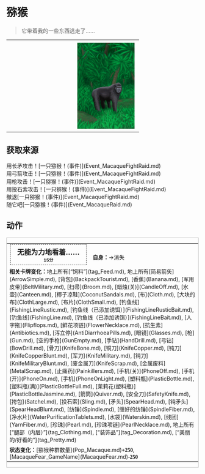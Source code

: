 # 猕猴  
> 它带着我的一些东西逃走了……  
  
<table class="table table-bordered" data-toggle="table"  data-show-header="false"><thead style="display:none"><tr ><th  style="width:50%;text-align:left;vertical-align:top;"  data-sortable="true"  >title</th><th  style="width:50%;text-align:left;vertical-align:top;"  ></th></tr></thead><tr ><td  style="width:50%;text-align:left;vertical-align:top;"  ></td><td  style="width:50%;text-align:left;vertical-align:top;"  ><div style="float:right; margin:5px"><div class="gamecard" style="width:150px; height:225px;"><a href="Event_MacaqueRaidRummaging.md" style="color:black"><img decoding="async" src="../wiki/Sprite/MacaqueEvent.png" class="cardimage" style="max-width:150px;max-height:225px;"><span style="font-size: 25px;">猕猴</span></a></div></div></td></tr></tbody></table>  
  
## 获取来源  
<div style="display:inline-block"><div class="gamedatalist" style="text-align:left;min-width:200px;min-height:0px;"><div style="display:inline-block"><div style="display:inline-block;vertical-align:middle;">用长矛攻击！</div><div style="display:inline-block;vertical-align:middle;">[一只猕猴！(事件)](Event_MacaqueFightRaid.md)</div></div></div><div class="gamedatalist" style="text-align:left;min-width:200px;min-height:0px;"><div style="display:inline-block"><div style="display:inline-block;vertical-align:middle;">用弓箭攻击！</div><div style="display:inline-block;vertical-align:middle;">[一只猕猴！(事件)](Event_MacaqueFightRaid.md)</div></div></div><div class="gamedatalist" style="text-align:left;min-width:200px;min-height:0px;"><div style="display:inline-block"><div style="display:inline-block;vertical-align:middle;">用枪攻击！</div><div style="display:inline-block;vertical-align:middle;">[一只猕猴！(事件)](Event_MacaqueFightRaid.md)</div></div></div><div class="gamedatalist" style="text-align:left;min-width:200px;min-height:0px;"><div style="display:inline-block"><div style="display:inline-block;vertical-align:middle;">用投石索攻击！</div><div style="display:inline-block;vertical-align:middle;">[一只猕猴！(事件)](Event_MacaqueFightRaid.md)</div></div></div><div class="gamedatalist" style="text-align:left;min-width:200px;min-height:0px;"><div style="display:inline-block"><div style="display:inline-block;vertical-align:middle;">撤退</div><div style="display:inline-block;vertical-align:middle;">[一只猕猴！(事件)](Event_MacaqueFightRaid.md)</div></div></div><div class="gamedatalist" style="text-align:left;min-width:200px;min-height:0px;"><div style="display:inline-block"><div style="display:inline-block;vertical-align:middle;">随它吧</div><div style="display:inline-block;vertical-align:middle;">[一只猕猴！(事件)](Event_MacaqueRaid.md)</div></div></div></div>  
  
## 动作  
<div  style="border:1px solid #BBB"><table><tr><td rowspan="2" style="width:200px;text-align:center;font-size:1.3em;font-weight:bold"><div style="padding:5px;border:1px dashed #333"><div>无能为力地看着……</div><div style="font-size:0.6em;"><font data-toggle="tooltip" data-placement="top" title="1TP">15分</font></div></div></td><td></td></tr><tr><td><b>自身：</b>→消失</td></tr><tr><td colspan="2"><b>相关卡牌变化：</b>地上所有[“饲料”](tag_Feed.md), 地上所有[简易箭矢](ArrowSimple.md), [背包](BackpackTourist.md), [香蕉](Banana.md), [军用皮带](BeltMilitary.md), [扫帚](Broom.md), [蜡烛(关)](CandleOff.md), [水壶](Canteen.md), [椰子凉鞋](CoconutSandals.md), [布](Cloth.md), [大块的布](ClothLarge.md), [布片](ClothSmall.md), [钓鱼线](FishingLineRustic.md), [钓鱼线（已添加诱饵）](FishingLineRusticBait.md), [钓鱼线](FishingLine.md), [钓鱼线（已添加诱饵）](FishingLineBait.md), [人字拖](Flipflops.md), [鲜花项链](FlowerNecklace.md), [抗生素](Antibiotics.md), [泻立停](AntiDiarrhoeaPills.md), [眼镜](Glasses.md), [枪](Gun.md), [空的手枪](GunEmpty.md), [手钻](HandDrill.md), [弓钻](BowDrill.md), [骨刀](KnifeBone.md), [铜刀](KnifeCopper.md), [钝刀](KnifeCopperBlunt.md), [军刀](KnifeMilitary.md), [钝刀](KnifeMilitaryBlunt.md), [废金属刀](KnifeScrap.md), [金属废料](MetalScrap.md), [止痛药](Painkillers.md), [手机(关)](PhoneOff.md), [手机(开)](PhoneOn.md), [手机](PhoneOnLight.md), [塑料瓶](PlasticBottle.md), [塑料瓶(满)](PlasticBottleFull.md), [茉莉花(塑料瓶)](PlasticBottleJasmine.md), [箭筒](Quiver.md), [安全刀](SafetyKnife.md), [挎包](Satchel.md), [投石索](Sling.md), [矛头](SpearHead.md), [钝矛头](SpearHeadBlunt.md), [纺锤](Spindle.md), [缠好的纺锤](SpindleFiber.md), [净水片](WaterPurificationTablets.md), [水袋](Waterskin.md), [线团](YarnFiber.md), [珍珠](Pearl.md), [珍珠项链](PearlNecklace.md), 地上所有[“腿部（内层）”](tag_Clothing.md), [“装饰品”](tag_Decoration.md), [“美丽的/好看的”](tag_Pretty.md)</td></tr><tr><td colspan="2"><b>状态变化：</b>[猕猴种群数量](Pop_Macaque.md)<span style="font-family:ui-monospace"><b>+250</b></span>, [MacaqueFear_GameName](MacaqueFear.md)<span style="font-family:ui-monospace"><b>-250</b></span></td></tr></table></div>  
  
  


<script>document.title="猕猴 - 卡牌生存百科 Card Survival Wiki";</script>